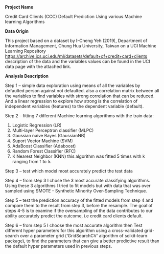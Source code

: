 **Project Name**

Credit Card Clients (CCC) Default Prediction Using various Machine learning Algorithms

**Data Origin**

This project based on a dataset by I-Cheng Yeh (2019), Department of Information Management, Chung Hua University, Taiwan on a UCI Machine Learning Repository
https://archive.ics.uci.edu/ml/datasets/default+of+credit+card+clients
description of the data and the variables values can be found in the UCI data page with the attached link.

**Analysis Description**

Step 1 – simple data exploration using means of all the variables by defaulted person against not defaulted. also a correlation matrix between all the variables to find variables with strong correlation that can be reduced. And a linear regression to explore how strong is the correlation of independent variables (features) to the dependent variable (default).

Step 2 – fitting 7 different Machine learning algorithms with the train data:
1.	Logistic Regression (LR)
2.	 Multi-layer Perceptron classifier (MLPC)
3.	Gaussian naive Bayes (GaussianNB)
4.	Suport Vector Machine (SVM)
5.	AdaBoost Classifier (Adaboost)
6.	Random Forest Classifier (RFC)
7.	K Nearest Neighbor (KNN) this algorithm was fitted 5 times with k ranging from 1 to 5.

Step 3 – test which model most accurately predict the test data

Step 4 – from step 3 I chose the 3 most accurate classifying algorithms. Using these 3 algorithms I tried to fit models but with data that was over sampled using SMOTE - Synthetic Minority Over-Sampling Technique. 

Step 5 – test the prediction accuracy of the fitted models from step 4 and compare them to the result from step 3, before the resample. The goal of steps 4-5 is to examine if the oversampling of the data contributes to our ability accurately predict the outcome, i.e credit card clients default.

Step 6 – from step 5 I choose the most accurate algorithm then Test different hyper parameters for this algorithm using a cross-validated grid-search over a parameter grid ('GridSearchCV' algorithm of scikit-learn package), to find the parameters that can give a better predictive result than the default hyper parameters used in previous steps.

